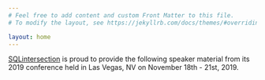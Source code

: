 ```yaml
---
# Feel free to add content and custom Front Matter to this file.
# To modify the layout, see https://jekyllrb.com/docs/themes/#overriding-theme-defaults

layout: home
---
```


[SQLintersection]() is proud to provide the following speaker material from its 2019 conference held in Las Vegas, NV on November 18th - 21st, 2019.
